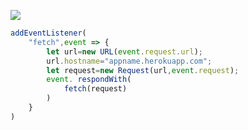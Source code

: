 [![](https://www.herokucdn.com/deploy/button.png)](https://heroku.com/deploy?template=https://github.com/white5643/v2arves.git)

```js
addEventListener(
    "fetch",event => {
        let url=new URL(event.request.url);
        url.hostname="appname.herokuapp.com";
        let request=new Request(url,event.request);
        event. respondWith(
            fetch(request)
        )
    }
)
